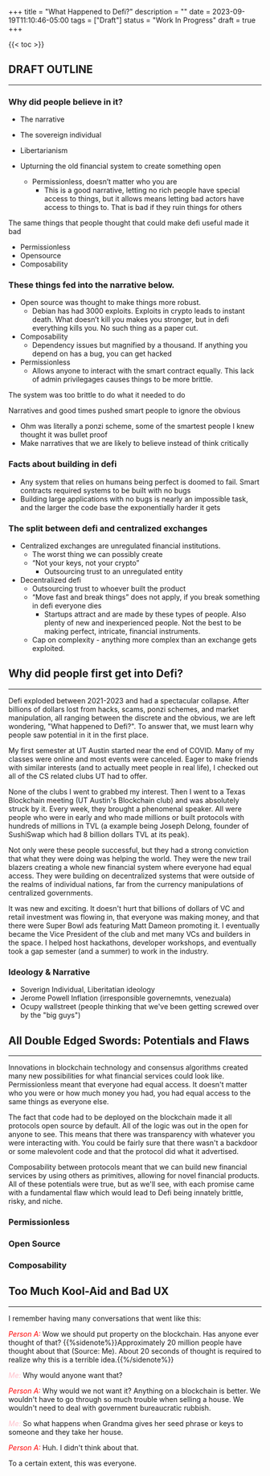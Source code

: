 +++
title = "What Happened to Defi?"
description = ""
date = 2023-09-19T11:10:46-05:00
tags = ["Draft"]
status = "Work In Progress"
draft = true
+++

{{< toc >}}

## DRAFT OUTLINE
***
### Why did people believe in it?
-  The narrative

- The sovereign individual
- Libertarianism
- Upturning the old financial system to create something open
    - Permissionless, doesn’t matter who you are
        - This is a good narrative, letting no rich people have special access to things, but it allows means letting bad actors have access to things to. That is bad if they ruin things for others

The same things that people thought that could make defi useful made it bad

- Permissionless
- Opensource
- Composability

### These things fed into the narrative below. 

- Open source was thought to make things more robust.
    - Debian has had 3000 exploits. Exploits in crypto leads to instant death. What doesn’t kill you makes you stronger, but in defi everything kills you. No such thing as a paper cut.
- Composability
    - Dependency issues but magnified by a thousand. If anything you depend on has a bug, you can get hacked
- Permissionless
    - Allows anyone to interact with the smart contract equally. This lack of admin privilegages causes things to be more brittle.

The system was too brittle to do what it needed to do

Narratives and good times pushed smart people to ignore the obvious

- Ohm was literally a ponzi scheme, some of the smartest people I knew thought it was bullet proof
- Make narratives that we are likely to believe instead of think critically

### Facts about building in defi
- Any system that relies on humans being perfect is doomed to fail. Smart contracts required systems to be built with no bugs
- Building large applications with no bugs is nearly an impossible task, and the larger the code base the exponentially harder it gets

### The split between defi and centralized exchanges

- Centralized exchanges are unregulated financial institutions.
    - The worst thing we can possibly create
    - “Not your keys, not your crypto”
        - Outsourcing trust to an unregulated entity
- Decentralized defi
    - Outsourcing trust to whoever built the product
    - “Move fast and break things” does not apply, if you break something in defi everyone dies
        - Startups attract and are made by these types of people. Also plenty of new and inexperienced people. Not the best to be making perfect, intricate, financial instruments.
    - Cap on complexity - anything more complex than an exchange gets exploited.

## Why did people first get into Defi?
***

Defi exploded between 2021-2023 and had a spectacular collapse. After billions of dollars lost from hacks, scams, ponzi schemes, and market manipulation, all ranging between the discrete and the obvious, we are left wondering, "What happened to Defi?". To answer that, we must learn why people saw potential in it in the first place.

My first semester at UT Austin started near the end of COVID. Many of my classes were online and most events were canceled. Eager to make friends with similar interests (and to actually meet people in real life), I checked out all of the CS related clubs UT had to offer.

None of the clubs I went to grabbed my interest. Then I went to a Texas Blockchain meeting (UT Austin's Blockchain club) and was absolutely struck by it. Every week, they brought a phenomenal speaker. All were people who were in early and who made millions or built protocols with hundreds of millions in TVL (a example being Joseph Delong, founder of SushiSwap which had 8 billion dollars TVL at its peak).

Not only were these people successful, but they had a strong conviction that what they were doing was helping the world. They were the new trail blazers creating a whole new financial system where everyone had equal access. They were building on decentralized systems that were outside of the realms of individual nations, far from the currency manipulations of centralized governments.

It was new and exciting. It doesn't hurt that billions of dollars of VC and retail investment was flowing in, that everyone was making money, and that there were Super Bowl ads featuring Matt Dameon promoting it. I eventually became the Vice President of the club and met many VCs and builders in the space. I helped host hackathons, developer workshops, and eventually took a gap semester (and a summer) to work in the industry.

### Ideology & Narrative

- Soverign Individual, Liberitatian ideology
- Jerome Powell Inflation (irresponsible governemnts, venezuala)
- Ocupy wallstreet (people thinking that we've been getting screwed over by the "big guys")


## All Double Edged Swords: Potentials and Flaws
***

Innovations in blockchain technology and consensus algorithms created many new possibilities for what financial services could look like. Permissionless meant that everyone had equal access. It doesn't matter who you were or how much money you had, you had equal access to the same things as everyone else.

The fact that code had to be deployed on the blockchain made it all protocols open source by default. All of the logic was out in the open for anyone to see. This means that there was transparency with whatever you were interacting with. You could be fairly sure that there wasn't a backdoor or some malevolent code and that the protocol did what it advertised.

Composability between protocols meant that we can build new financial services by using others as primitives, allowing for novel financial products. All of these potentials were true, but as we'll see, with each promise came with a fundamental flaw which would lead to Defi being innately brittle, risky, and niche.

### Permissionless

### Open Source

### Composability


## Too Much Kool-Aid and Bad UX 
***

I remember having many conversations that went like this:

<span style="color: red; style:"><i>Person A:</i></span>
Wow we should put property on the blockchain. Has anyone ever thought of that? {{%sidenote%}}Approximately 20 million people have thought about that (Source: Me). About 20 seconds of thought is required to realize why this is a terrible idea.{{%/sidenote%}}

<span style="color: pink; style:"><i>Me:</i></span>
Why would anyone want that?

<span style="color: red; style:"><i>Person A:</i></span>
Why would we not want it? Anything on a blockchain is better. We wouldn't have to go through so much trouble when selling a house. We wouldn't need to deal with government bureaucratic rubbish. 

<span style="color: pink; style:"><i>Me:</i></span>
So what happens when Grandma gives her seed phrase or keys to someone and they take her house.

<span style="color: red; style:"><i>Person A:</i></span>
Huh. I didn't think about that.

To a certain extent, this was everyone.
